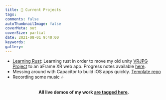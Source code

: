 ```yaml
---
title: 📌 Current Projects
tags:
comments: false
autoThumbnailImage: false
coverMeta: out
coverSize: partial
date: 2021-08-01 9:40:00
keywords:
gallery:
---
```


<!-- Update your github bmitchinson.readme as well -->

- [Learning Rust](https://github.com/bmitchinson/learning-rust): Learning rust in order to move my old unity [VRJPG Project](https://github.com/bmitchinson/vr-jpg-viewer) to an aFrame XR web app. Progress notes available [here](https://www.notion.so/bmitchinson/JPGVR-Viewer-5136ef4d51744e73936bb9b1b549b246).
- Messing around with Capacitor to build iOS apps quickly. [Template repo](https://github.com/bmitchinson/ios-haptics-test-react)
- Recording some music 🎶
</br></br>
<p align='center'><b>All live demos of my work <a href="/tags/live">are tagged here</a>.<b></p>
